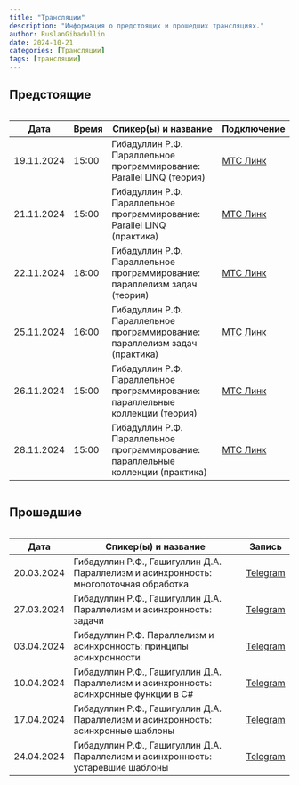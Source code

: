```yaml
---
title: "Трансляции"
description: "Информация о предстоящих и прошедших трансляциях."
author: RuslanGibadullin
date: 2024-10-21
categories: [Трансляции]
tags: [трансляции]
---
```


## Предстоящие

<div style="overflow-x:auto;">
  <table>
    <thead>
      <tr>
        <th>Дата</th>
        <th>Время</th>
        <th>Спикер(ы) и название</th>
        <th>Подключение</th>
      </tr>
    </thead>
    <tbody>
      <tr>
        <td>19.11.2024</td>
        <td>15:00</td>
        <td>Гибадуллин Р.Ф. Параллельное программирование: Parallel LINQ (теория)</td>
        <td><a href="https://my.mts-link.ru/j/111673973/1340246619">MTC Линк</a></td>
      </tr>
      <tr>
        <td>21.11.2024</td>
        <td>15:00</td>
        <td>Гибадуллин Р.Ф. Параллельное программирование: Parallel LINQ (практика)</td>
        <td><a href="https://my.mts-link.ru/j/111673973/1719196572">MTC Линк</a></td>
      </tr>
      <tr>
        <td>22.11.2024</td>
        <td>18:00</td>
        <td>Гибадуллин Р.Ф. Параллельное программирование: параллелизм задач (теория)</td>
        <td><a href="https://my.mts-link.ru/j/111673973/626458036">MTC Линк</a></td>
      </tr>
      <tr>
        <td>25.11.2024</td>
        <td>16:00</td>
        <td>Гибадуллин Р.Ф. Параллельное программирование: параллелизм задач (практика)</td>
        <td><a href="https://my.mts-link.ru/j/111673973/228664618">MTC Линк</a></td>
      </tr>
      <tr>
        <td>26.11.2024</td>
        <td>15:00</td>
        <td>Гибадуллин Р.Ф. Параллельное программирование: параллельные коллекции (теория)</td>
        <td><a href="https://my.mts-link.ru/j/111673973/678394427">MTC Линк</a></td>
      </tr>
      <tr>
        <td>28.11.2024</td>
        <td>15:00</td>
        <td>Гибадуллин Р.Ф. Параллельное программирование: параллельные коллекции (практика)</td>
        <td><a href="https://my.mts-link.ru/j/111673973/1096895532">MTC Линк</a></td>
      </tr>
    </tbody>
  </table>
</div>

## Прошедшие

<div style="overflow-x:auto;">
  <table>
    <thead>
      <tr>
        <th>Дата</th>
        <th>Спикер(ы) и название</th>
        <th>Запись</th>
      </tr>
    </thead>
    <tbody>
      <tr>
        <td>20.03.2024</td>
        <td>Гибадуллин Р.Ф., Гашигуллин Д.А. Параллелизм и асинхронность: многопоточная обработка</td>
        <td><a href="https://t.me/CSharpCooking/150">Telegram</a></td>
      </tr>
      <tr>
        <td>27.03.2024</td>
        <td>Гибадуллин Р.Ф., Гашигуллин Д.А. Параллелизм и асинхронность: задачи</td>
        <td><a href="https://t.me/CSharpCooking/154">Telegram</a></td>
      </tr>
      <tr>
        <td>03.04.2024</td>
        <td>Гибадуллин Р.Ф. Параллелизм и асинхронность: принципы асинхронности</td>
        <td><a href="https://t.me/CSharpCooking/159">Telegram</a></td>
      </tr>
      <tr>
        <td>10.04.2024</td>
        <td>Гибадуллин Р.Ф., Гашигуллин Д.А. Параллелизм и асинхронность: асинхронные функции в C#</td>
        <td><a href="https://t.me/CSharpCooking/164">Telegram</a></td>
      </tr>
      <tr>
        <td>17.04.2024</td>
        <td>Гибадуллин Р.Ф., Гашигуллин Д.А. Параллелизм и асинхронность: асинхронные шаблоны</td>
        <td><a href="https://t.me/CSharpCooking/169">Telegram</a></td>
      </tr>
      <tr>
        <td>24.04.2024</td>
        <td>Гибадуллин Р.Ф., Гашигуллин Д.А. Параллелизм и асинхронность: устаревшие шаблоны</td>
        <td><a href="https://t.me/CSharpCooking/174">Telegram</a></td>
      </tr>
    </tbody>
  </table>
</div>

